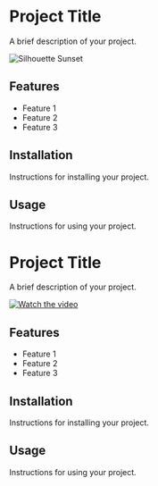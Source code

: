# Project Title

A brief description of your project.

![Silhouette Sunset](https://th.bing.com/th/id/OIP.W20jjcKmgPFKK6y943ycOgHaHa?rs=1&pid=ImgDetMain)

## Features

- Feature 1
- Feature 2
- Feature 3

## Installation

Instructions for installing your project.

## Usage

Instructions for using your project.

# Project Title

A brief description of your project.

[![Watch the video](https://img.youtube.com/vi/YOUR_VIDEO_ID/maxresdefault.jpg)](https://youtu.be/W4zE0OWTZBU?si=GSKoiGxHYF7sYodi)

## Features

- Feature 1
- Feature 2
- Feature 3

## Installation

Instructions for installing your project.

## Usage

Instructions for using your project.
